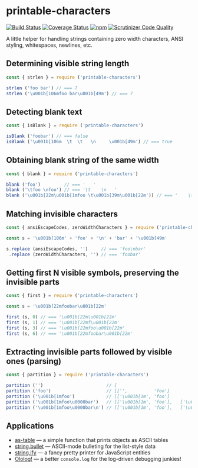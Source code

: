 # printable-characters

[![Build Status](https://travis-ci.org/xpl/printable-characters.svg?branch=master)](https://travis-ci.org/xpl/printable-characters) [![Coverage Status](https://coveralls.io/repos/github/xpl/printable-characters/badge.svg)](https://coveralls.io/github/xpl/printable-characters) [![npm](https://img.shields.io/npm/v/printable-characters.svg)](https://npmjs.com/package/printable-characters) [![Scrutinizer Code Quality](https://img.shields.io/scrutinizer/g/xpl/printable-characters.svg)](https://scrutinizer-ci.com/g/xpl/printable-characters/?branch=master)

A little helper for handling strings containing zero width characters, ANSI styling, whitespaces, newlines, etc.

## Determining visible string length

```javascript
const { strlen } = require ('printable-characters')

strlen ('foo bar') // === 7
strlen ('\u001b[106mfoo bar\u001b[49m') // === 7
```

## Detecting blank text

```javascript
const { isBlank } = require ('printable-characters')

isBlank ('foobar') // === false
isBlank ('\u001b[106m  \t  \t   \n     \u001b[49m') // === true
```

## Obtaining blank string of the same width

```javascript
const { blank } = require ('printable-characters')

blank ('foo')         // === '   '
blank ('\tfoo \nfoo') // === '\t    \n   '
blank ('\u001b[22m\u001b[1mfoo \t\u001b[39m\u001b[22m')) // === '    \t'
```

## Matching invisible characters

```javascript
const { ansiEscapeCodes, zeroWidthCharacters } = require ('printable-characters')

const s = '\u001b[106m' + 'foo' + '\n' + 'bar' + '\u001b[49m'

s.replace (ansiEscapeCodes, '')     // === 'foo\nbar'
 .replace (zeroWidthCharacters, '') // === 'foobar'
```

## Getting first N visible symbols, preserving the invisible parts

```javascript
const { first } = require ('printable-characters')

const s = '\u001b[22mfoobar\u001b[22m'

first (s, 0) // === '\u001b[22m\u001b[22m'
first (s, 1) // === '\u001b[22mf\u001b[22m'
first (s, 3) // === '\u001b[22mfoo\u001b[22m'
first (s, 6) // === '\u001b[22mfoobar\u001b[22m'
```

## Extracting invisible parts followed by visible ones (parsing)

```javascript
const { partition } = require ('printable-characters')

partition ('')                        // [                                                     ])
partition ('foo')                     // [['',          'foo']                                 ])
partition ('\u001b[1mfoo')            // [['\u001b[1m', 'foo']                                 ])
partition ('\u001b[1mfoo\u0000bar')   // [['\u001b[1m', 'foo'],   ['\u0000', 'bar']            ])
partition ('\u001b[1mfoo\u0000bar\n') // [['\u001b[1m', 'foo'],   ['\u0000', 'bar'], ['\n', '']])
```

## Applications

- [as-table](https://github.com/xpl/as-table) — a simple function that prints objects as ASCII tables
- [string.bullet](https://github.com/xpl/string.bullet) — ASCII-mode bulleting for the list-style data
- [string.ify](https://github.com/xpl/string.ify) — a fancy pretty printer for JavaScript entities
- [Ololog!](https://github.com/xpl/ololog) — a better `console.log` for the log-driven debugging junkies!
